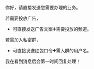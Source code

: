 你好，请直接发送您需要办理的业务。

若需要投放广告，

- 可直接发送广告文案➕需要投放的频道。

若需加入私密群，

- 可直接发送红包口令➕需入群的用户名。

我在看到消息后会第一时间回复处理！
